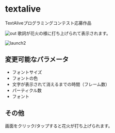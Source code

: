 # textalive
TextAliveプログラミングコンテスト応募作品

![out](https://user-images.githubusercontent.com/22471049/97843225-4480f280-1d2c-11eb-8f0a-2c6e5d2a7ab7.gif)
歌詞が花火の様に打ち上げられて表示されます。

![launch2](https://user-images.githubusercontent.com/22471049/97702335-2a5bd000-1af2-11eb-9afa-cd8f994c889f.png)


## 変更可能なパラメータ
- フォントサイズ
- フォントの色
- 文字が表示されて消えるまでの時間（フレーム数）
- パーティクル数
- フォント

## その他
画面をクリック/タップすると花火が打ち上げられます。
